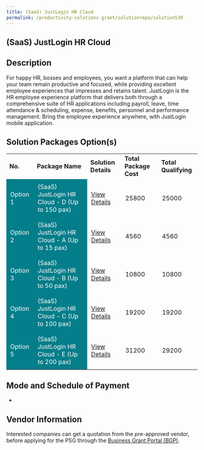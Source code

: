 ```yaml
---
title: (SaaS) JustLogin HR Cloud
permalink: /productivity-solutions-grant/solutionrepo/solution530
---
```


## (SaaS) JustLogin HR Cloud

## Description

For happy HR, bosses and employees, you want a platform that can help your team remain productive and focused, while providing excellent employee experiences that impresses and retains talent. JustLogin is the HR employee experience platform that delivers both through a comprehensive suite of HR applications including payroll, leave, time attendance & scheduling, expense, benefits, personnel and performance management. Bring the employee experience anywhere, with JustLogin mobile application.


## Solution Packages Option(s)

<table>
<tr>
<td><b>No.</b></td>
<td><b>Package Name</b></td>
<td><b>Solution Details</b></td>
<td><b>Total Package Cost</b></td>
<td><b>Total Qualifying</b></td>
</tr>
<tr>
<td style='padding: 10px; background-color: #037E8A; color: #FFFFFF;'>Option 1</td>
<td style='padding: 10px; background-color: #037E8A; color: #FFFFFF;'>(SaaS) JustLogin HR Cloud - D (Up to 150 pax)</td>
<td style='padding: 10px;'><a href='https://www.gobusiness.gov.sg/images/psg/JustLogin_20200020_Annex_3_20200625143805_Part_4.pdf' target='_blank'>View Details</a></td>
<td style='padding: 10px;'>25800</td>
<td style='padding: 10px;'>25000</td>
</tr>
<tr>
<td style='padding: 10px; background-color: #037E8A; color: #FFFFFF;'>Option 2</td>
<td style='padding: 10px; background-color: #037E8A; color: #FFFFFF;'>(SaaS) JustLogin HR Cloud - A (Up to 15 pax)</td>
<td style='padding: 10px;'><a href='https://www.gobusiness.gov.sg/images/psg/JustLogin_20200020_Annex_3_20200625143805_Part_1.pdf' target='_blank'>View Details</a></td>
<td style='padding: 10px;'>4560</td>
<td style='padding: 10px;'>4560</td>
</tr>
<tr>
<td style='padding: 10px; background-color: #037E8A; color: #FFFFFF;'>Option 3</td>
<td style='padding: 10px; background-color: #037E8A; color: #FFFFFF;'>(SaaS) JustLogin HR Cloud - B (Up to 50 pax)</td>
<td style='padding: 10px;'><a href='https://www.gobusiness.gov.sg/images/psg/JustLogin_20200020_Annex_3_20200625143805_Part_2.pdf' target='_blank'>View Details</a></td>
<td style='padding: 10px;'>10800</td>
<td style='padding: 10px;'>10800</td>
</tr>
<tr>
<td style='padding: 10px; background-color: #037E8A; color: #FFFFFF;'>Option 4</td>
<td style='padding: 10px; background-color: #037E8A; color: #FFFFFF;'>(SaaS) JustLogin HR Cloud - C (Up to 100 pax)</td>
<td style='padding: 10px;'><a href='https://www.gobusiness.gov.sg/images/psg/JustLogin_20200020_Annex_3_20200625143805_Part_3.pdf' target='_blank'>View Details</a></td>
<td style='padding: 10px;'>19200</td>
<td style='padding: 10px;'>19200</td>
</tr>
<tr>
<td style='padding: 10px; background-color: #037E8A; color: #FFFFFF;'>Option 5</td>
<td style='padding: 10px; background-color: #037E8A; color: #FFFFFF;'>(SaaS) JustLogin HR Cloud - E (Up to 200 pax)</td>
<td style='padding: 10px;'><a href='https://www.gobusiness.gov.sg/images/psg/JustLogin_20200020_Annex_3_20200625143805_Part_5.pdf' target='_blank'>View Details</a></td>
<td style='padding: 10px;'>31200</td>
<td style='padding: 10px;'>29200</td>
</tr>
</table>

## Mode and Schedule of Payment

 - 

## Vendor Information

 

Interested companies can get a quotation from the pre-approved vendor, before applying for the PSG through the <a href='https://www.businessgrants.gov.sg/' target='_blank' rel='noopener'>Business Grant Portal (BGP)</a>.

<script src="/jquery/resize-tables.js"></script>
